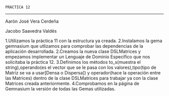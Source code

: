     PRÁCTICA 12
---------------------
Aarón José Vera Cerdeña 

Jacobo Saavedra Valdés

1.Utilizamos la práctica 11 con la estructura ya creada.
2.Instalamos la gema gemnasium que utlizamos para comprobar las dependencias de la aplicación desarrollada.
2.Creamos la nueva clase DSLMatrices y empezamos implementar un Lenguaje de Dominio Específico que nos solicitaba la 
práctica 12.
3.Definimos los métodos to_s(muestra el string),operando(es el vector que se le pasa con los valores),tipo(tipo de Matriz se va a usar[Densa o Dispersa]) y operador(hace la operación entre las Matrices) dentro de la clase DSLMatrices para trabajar ya con la clase Matrices creada anteriormente.
4.Comprobamos en la página de Gemnasium la versión de todas las Gemas utilizadas.
